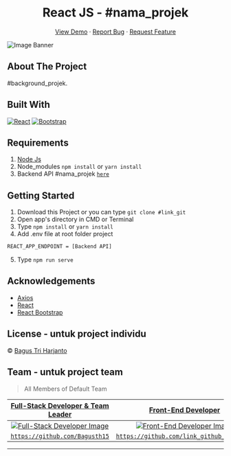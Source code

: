 ﻿<h1 align='center'>React JS - #nama_projek</h1>
  <p align="center">
    <a href="link_deploy">View Demo</a>
    ·
    <a href="https://github.com/arkbootcamp/week5-web9-beginerFrontend/issues">Report Bug</a>
    ·
    <a href="https://github.com/arkbootcamp/week5-web9-beginerFrontend/pulls">Request Feature</a>
  </p>

![Image Banner](src/assets/img/bannerREADME.png)

## About The Project

#background_projek.

## Built With

[![React](https://img.shields.io/badge/React-v17.0.2-blue)](https://github.com/facebook/react)
[![Bootstrap](https://img.shields.io/badge/Bootstrap-v4.6.x-blue)](https://github.com/react-bootstrap/react-bootstrap)

## Requirements

1. <a href="https://nodejs.org/en/download/">Node Js</a>
2. Node_modules `npm install` or `yarn install`
3. Backend API #nama_projek [`here`](https://github.com/arkbootcamp/week4-web9-beginerBackend)

## Getting Started

1. Download this Project or you can type `git clone #link_git`
2. Open app's directory in CMD or Terminal
3. Type `npm install` or `yarn install`
4. Add .env file at root folder project

```sh
REACT_APP_ENDPOINT = [Backend API]
```

5. Type `npm run serve`

## Acknowledgements

- [Axios](https://www.npmjs.com/package/axios)
- [React](https://reactjs.org/)
- [React Bootstrap](https://react-bootstrap.github.io/)

## License - untuk project individu

© [Bagus Tri Harjanto](https://github.com/bagusth15/)

## Team - untuk project team

> All Members of Default Team

|                                                <a href="#" target="_blank">**Full-Stack Developer & Team Leader**</a>                                                |                                                       <a href="#" target="_blank">**Front-End Developer**</a>                                                        |                                                        <a href="#" target="_blank">**Back-End Developer**</a>                                                        |                                                       <a href="#" target="_blank">**Back-End Developer**</a>                                                        |                                                       <a href="#" target="_blank">**Back-End Developer**</a>                                                        |                                                       <a href="#" target="_blank">**Front-End Developer**</a>                                                       |
| :------------------------------------------------------------------------------------------------------------------------------------------------------------------: | :------------------------------------------------------------------------------------------------------------------------------------------------------------------: | :------------------------------------------------------------------------------------------------------------------------------------------------------------------: | :-----------------------------------------------------------------------------------------------------------------------------------------------------------------: | :-----------------------------------------------------------------------------------------------------------------------------------------------------------------: | :-----------------------------------------------------------------------------------------------------------------------------------------------------------------: |
| [![Full-Stack Developer Image](https://avatars1.githubusercontent.com/u/36648956?s=460&u=231204fcec6ae5e59f7249acf062af41d00fbc1c&v=4)](https://github.com/twicks95) | [![Front-End Developer Image](https://avatars1.githubusercontent.com/u/36648956?s=460&u=231204fcec6ae5e59f7249acf062af41d00fbc1c&v=4)](https://github.com/Bagusth15) | [![Front-End Developer Image](https://avatars1.githubusercontent.com/u/36648956?s=460&u=231204fcec6ae5e59f7249acf062af41d00fbc1c&v=4)](https://github.com/Bagusth15) | [![Back-End Developer Image](https://avatars1.githubusercontent.com/u/36648956?s=460&u=231204fcec6ae5e59f7249acf062af41d00fbc1c&v=4)](https://github.com/Bagusth15) | [![Back-End Developer Image](https://avatars1.githubusercontent.com/u/36648956?s=460&u=231204fcec6ae5e59f7249acf062af41d00fbc1c&v=4)](https://github.com/Bagusth15) | [![Back-End Developer Image](https://avatars1.githubusercontent.com/u/36648956?s=460&u=231204fcec6ae5e59f7249acf062af41d00fbc1c&v=4)](https://github.com/Bagusth15) |
|                                      <a href="https://github.com/Bagusth15" target="_blank">`https://github.com/Bagusth15`</a>                                       |                           <a href="https://github.com/link_github_frontend" target="_blank">`https://github.com/link_github_frontend`</a>                            |                           <a href="https://github.com/link_github_frontend" target="_blank">`https://github.com/link_github_frontend`</a>                            |                            <a href="https://github.com/link_github_backend" target="_blank">`https://github.com/link_github_backend`</a>                            |                            <a href="https://github.com/link_github_backend" target="_blank">`https://github.com/link_github_backend`</a>                            |                            <a href="https://github.com/link_github_backend" target="_blank">`https://github.com/link_github_backend`</a>                            |

---
